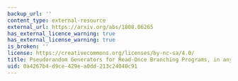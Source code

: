 ```yaml
---
backup_url: ''
content_type: external-resource
external_url: https://arxiv.org/abs/1808.06265
has_external_licence_warning: true
has_external_license_warning: true
is_broken: ''
license: https://creativecommons.org/licenses/by-nc-sa/4.0/
title: Pseudorandom Generators for Read-Once Branching Programs, in any Order
uid: 0a4267b4-d9ce-429e-a0dd-213c24040c91
---
```

